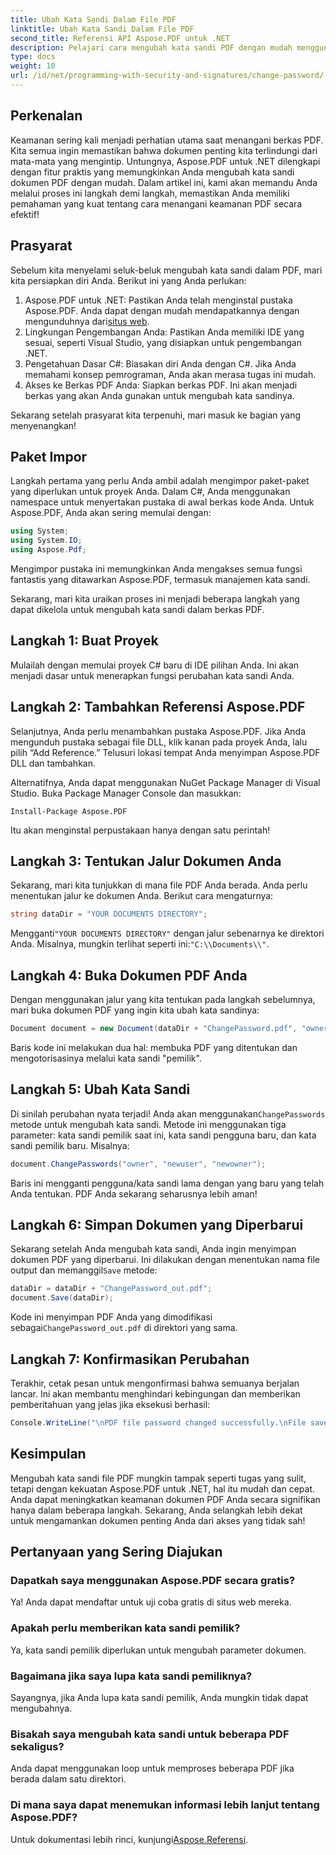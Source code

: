 ```yaml
---
title: Ubah Kata Sandi Dalam File PDF
linktitle: Ubah Kata Sandi Dalam File PDF
second_title: Referensi API Aspose.PDF untuk .NET
description: Pelajari cara mengubah kata sandi PDF dengan mudah menggunakan Aspose.PDF untuk .NET. Panduan langkah demi langkah kami akan memandu Anda melalui proses ini dengan aman.
type: docs
weight: 10
url: /id/net/programming-with-security-and-signatures/change-password/
---
```

## Perkenalan

Keamanan sering kali menjadi perhatian utama saat menangani berkas PDF. Kita semua ingin memastikan bahwa dokumen penting kita terlindungi dari mata-mata yang mengintip. Untungnya, Aspose.PDF untuk .NET dilengkapi dengan fitur praktis yang memungkinkan Anda mengubah kata sandi dokumen PDF dengan mudah. Dalam artikel ini, kami akan memandu Anda melalui proses ini langkah demi langkah, memastikan Anda memiliki pemahaman yang kuat tentang cara menangani keamanan PDF secara efektif!

## Prasyarat

Sebelum kita menyelami seluk-beluk mengubah kata sandi dalam PDF, mari kita persiapkan diri Anda. Berikut ini yang Anda perlukan:

1. Aspose.PDF untuk .NET: Pastikan Anda telah menginstal pustaka Aspose.PDF. Anda dapat dengan mudah mendapatkannya dengan mengunduhnya dari[situs web](https://releases.aspose.com/pdf/net/).
2. Lingkungan Pengembangan Anda: Pastikan Anda memiliki IDE yang sesuai, seperti Visual Studio, yang disiapkan untuk pengembangan .NET.
3. Pengetahuan Dasar C#: Biasakan diri Anda dengan C#. Jika Anda memahami konsep pemrograman, Anda akan merasa tugas ini mudah.
4. Akses ke Berkas PDF Anda: Siapkan berkas PDF. Ini akan menjadi berkas yang akan Anda gunakan untuk mengubah kata sandinya.

Sekarang setelah prasyarat kita terpenuhi, mari masuk ke bagian yang menyenangkan!

## Paket Impor

Langkah pertama yang perlu Anda ambil adalah mengimpor paket-paket yang diperlukan untuk proyek Anda. Dalam C#, Anda menggunakan namespace untuk menyertakan pustaka di awal berkas kode Anda. Untuk Aspose.PDF, Anda akan sering memulai dengan:

```csharp
using System;
using System.IO;
using Aspose.Pdf;
```

Mengimpor pustaka ini memungkinkan Anda mengakses semua fungsi fantastis yang ditawarkan Aspose.PDF, termasuk manajemen kata sandi. 

Sekarang, mari kita uraikan proses ini menjadi beberapa langkah yang dapat dikelola untuk mengubah kata sandi dalam berkas PDF. 

## Langkah 1: Buat Proyek

Mulailah dengan memulai proyek C# baru di IDE pilihan Anda. Ini akan menjadi dasar untuk menerapkan fungsi perubahan kata sandi Anda.

## Langkah 2: Tambahkan Referensi Aspose.PDF

Selanjutnya, Anda perlu menambahkan pustaka Aspose.PDF. Jika Anda mengunduh pustaka sebagai file DLL, klik kanan pada proyek Anda, lalu pilih “Add Reference.” Telusuri lokasi tempat Anda menyimpan Aspose.PDF DLL dan tambahkan.

Alternatifnya, Anda dapat menggunakan NuGet Package Manager di Visual Studio. Buka Package Manager Console dan masukkan:

```
Install-Package Aspose.PDF
```

Itu akan menginstal perpustakaan hanya dengan satu perintah!

## Langkah 3: Tentukan Jalur Dokumen Anda

Sekarang, mari kita tunjukkan di mana file PDF Anda berada. Anda perlu menentukan jalur ke dokumen Anda. Berikut cara mengaturnya:

```csharp
string dataDir = "YOUR DOCUMENTS DIRECTORY";
```

 Mengganti`"YOUR DOCUMENTS DIRECTORY"` dengan jalur sebenarnya ke direktori Anda. Misalnya, mungkin terlihat seperti ini:`"C:\\Documents\\"`.

## Langkah 4: Buka Dokumen PDF Anda

Dengan menggunakan jalur yang kita tentukan pada langkah sebelumnya, mari buka dokumen PDF yang ingin kita ubah kata sandinya:

```csharp
Document document = new Document(dataDir + "ChangePassword.pdf", "owner");
```

Baris kode ini melakukan dua hal: membuka PDF yang ditentukan dan mengotorisasinya melalui kata sandi "pemilik".

## Langkah 5: Ubah Kata Sandi

 Di sinilah perubahan nyata terjadi! Anda akan menggunakan`ChangePasswords` metode untuk mengubah kata sandi. Metode ini menggunakan tiga parameter: kata sandi pemilik saat ini, kata sandi pengguna baru, dan kata sandi pemilik baru. Misalnya:

```csharp
document.ChangePasswords("owner", "newuser", "newowner");
```

Baris ini mengganti pengguna/kata sandi lama dengan yang baru yang telah Anda tentukan. PDF Anda sekarang seharusnya lebih aman!

## Langkah 6: Simpan Dokumen yang Diperbarui

 Sekarang setelah Anda mengubah kata sandi, Anda ingin menyimpan dokumen PDF yang diperbarui. Ini dilakukan dengan menentukan nama file output dan memanggil`Save` metode:

```csharp
dataDir = dataDir + "ChangePassword_out.pdf";
document.Save(dataDir);
```

 Kode ini menyimpan PDF Anda yang dimodifikasi sebagai`ChangePassword_out.pdf` di direktori yang sama.

## Langkah 7: Konfirmasikan Perubahan

Terakhir, cetak pesan untuk mengonfirmasi bahwa semuanya berjalan lancar. Ini akan membantu menghindari kebingungan dan memberikan pemberitahuan yang jelas jika eksekusi berhasil:

```csharp
Console.WriteLine("\nPDF file password changed successfully.\nFile saved at " + dataDir);
```

## Kesimpulan

Mengubah kata sandi file PDF mungkin tampak seperti tugas yang sulit, tetapi dengan kekuatan Aspose.PDF untuk .NET, hal itu mudah dan cepat. Anda dapat meningkatkan keamanan dokumen PDF Anda secara signifikan hanya dalam beberapa langkah. Sekarang, Anda selangkah lebih dekat untuk mengamankan dokumen penting Anda dari akses yang tidak sah!

## Pertanyaan yang Sering Diajukan

### Dapatkah saya menggunakan Aspose.PDF secara gratis?
Ya! Anda dapat mendaftar untuk uji coba gratis di situs web mereka.

### Apakah perlu memberikan kata sandi pemilik?
Ya, kata sandi pemilik diperlukan untuk mengubah parameter dokumen.

### Bagaimana jika saya lupa kata sandi pemiliknya?
Sayangnya, jika Anda lupa kata sandi pemilik, Anda mungkin tidak dapat mengubahnya.

### Bisakah saya mengubah kata sandi untuk beberapa PDF sekaligus?
Anda dapat menggunakan loop untuk memproses beberapa PDF jika berada dalam satu direktori.

### Di mana saya dapat menemukan informasi lebih lanjut tentang Aspose.PDF?
 Untuk dokumentasi lebih rinci, kunjungi[Aspose.Referensi](https://reference.aspose.com/pdf/net/).